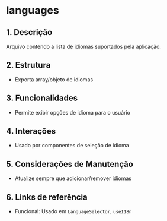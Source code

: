 # languages

## 1. Descrição
Arquivo contendo a lista de idiomas suportados pela aplicação.

## 2. Estrutura
- Exporta array/objeto de idiomas

## 3. Funcionalidades
- Permite exibir opções de idioma para o usuário

## 4. Interações
- Usado por componentes de seleção de idioma

## 5. Considerações de Manutenção
- Atualize sempre que adicionar/remover idiomas

## 6. Links de referência
- Funcional: Usado em `LanguageSelector`, `useI18n`
